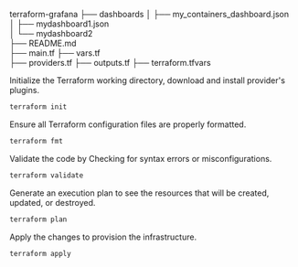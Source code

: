 terraform-grafana
├── dashboards
│   ├── my_containers_dashboard.json        
│   ├── mydashboard1.json     
│   └── mydashboard2                   
├── README.md                
├── main.tf 
├── vars.tf                
├── providers.tf
├── outputs.tf 
├── terraform.tfvars


Initialize the Terraform working directory, download and install provider's plugins.
```bash
terraform init
```
Ensure all Terraform configuration files are properly formatted.
```bash
terraform fmt
```
Validate the code by Checking for syntax errors or misconfigurations.
```bash
terraform validate
```
Generate an execution plan to see the resources that will be created, updated, or destroyed.
```bash
terraform plan
```
Apply the changes to provision the infrastructure.
```bash
terraform apply
```
